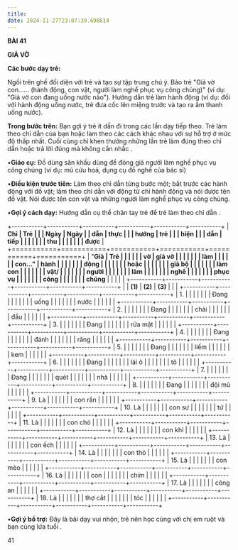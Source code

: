 ```yaml
---
title: 
date: 2024-11-27T23:07:39.698614
---
```

**BÀI 41**

**GIẢ VỜ**

**Các bước dạy trẻ:**

Ngồi trên ghế đối diện với trẻ và tạo sự tập trung chú ý. Bảo trẻ "Giả
vờ con...... (hành động, con vật, người làm nghề phục vụ công chúng)"
(ví dụ: "Giả vờ con đang uống nước nào"). Hướng dẫn trẻ làm hành động
(ví dụ: đối với hành động uống nước, trẻ đưa cốc lên miệng trước và
tạo ra âm thanh uống nước).

**Trong bước trên:** Bạn gợi ý trẻ ít dần đi trong các lần dạy tiếp
theo. Trẻ làm theo chỉ dẫn của bạn hoặc làm theo các cách khác nhau
với sự hỗ trợ ở mức độ thấp nhất. Cuối cùng chỉ khen thưởng những lần
trẻ làm đúng theo chỉ dẫn hoặc trả lời đúng mà không cần nhắc .

•**Giáo cụ:** Đồ dùng sân khấu dùng để đóng giả người làm nghề phục vụ
công chúng (ví dụ: mũ cứu hoả, dụng cụ đồ nghề của bác sĩ)

•**Điều kiện trước tiên:** Làm theo chỉ dẫn từng bước một; bắt trước
các hành động với đồ vật; làm theo chỉ dẫn với động từ chỉ hành động
và nói được tên đồ vật. Nói được tên con vật và những người làm nghề
phục vụ công chúng.

•**Gợi ý cách dạy:** Hướng dẫn cụ thể chân tay trẻ để trẻ làm theo chỉ
dẫn .

+-----------+-----------+-----------+-----------+-----------+-----------+
| **Chỉ     | **Trẻ     |           |           | **Ngày  | **Ngày  |
| dẫn**     | thực      |           |           | hướng   | trẻ     |
|           | hiện**    |           |           | dẫn**   | tiếp    |
|           |           |           |           |           | thu     |
|           |           |           |           |           | được**  |
+===========+===========+===========+===========+===========+===========+
| "**Giả  | **Trẻ   |           |           |           |           |
| vờ      | giả vờ  |           |           |           |           |
|         | làm     |           |           |           |           |
| con...**" | hành    |           |           |           |           |
|           | động    |           |           |           |           |
|           | hoặc    |           |           |           |           |
|           | giả bộ  |           |           |           |           |
|           | làm con |           |           |           |           |
|           | vật/    |           |           |           |           |
|           | người   |           |           |           |           |
|           | làm     |           |           |           |           |
|           | nghề    |           |           |           |           |
|           | phục vụ |           |           |           |           |
|           | công    |           |           |           |           |
|           | chúng** |           |           |           |           |
+-----------+-----------+-----------+-----------+-----------+-----------+
|           | **(1)**   | **(2)**   | **(3)**   |           |           |
+-----------+-----------+-----------+-----------+-----------+-----------+
| 1.     |           |           |           |           |           |
| Đang    |           |           |           |           |           |
| uống    |           |           |           |           |           |
| nước    |           |           |           |           |           |
+-----------+-----------+-----------+-----------+-----------+-----------+
| 2.     |           |           |           |           |           |
| Đang    |           |           |           |           |           |
| chải    |           |           |           |           |           |
| đầu     |           |           |           |           |           |
+-----------+-----------+-----------+-----------+-----------+-----------+
| 3.     |           |           |           |           |           |
| Đang    |           |           |           |           |           |
| rửa mặt |           |           |           |           |           |
+-----------+-----------+-----------+-----------+-----------+-----------+
| 4.     |           |           |           |           |           |
| Đang    |           |           |           |           |           |
| đánh    |           |           |           |           |           |
| răng    |           |           |           |           |           |
+-----------+-----------+-----------+-----------+-----------+-----------+
| 5.     |           |           |           |           |           |
| Đang    |           |           |           |           |           |
| liếm    |           |           |           |           |           |
| kem     |           |           |           |           |           |
+-----------+-----------+-----------+-----------+-----------+-----------+
| 6.     |           |           |           |           |           |
| Đang    |           |           |           |           |           |
| lái ô   |           |           |           |           |           |
| tô      |           |           |           |           |           |
+-----------+-----------+-----------+-----------+-----------+-----------+
| 7.     |           |           |           |           |           |
| Đang    |           |           |           |           |           |
| quét    |           |           |           |           |           |
| nhà     |           |           |           |           |           |
+-----------+-----------+-----------+-----------+-----------+-----------+
| 8.     |           |           |           |           |           |
| Đang    |           |           |           |           |           |
| đội mũ  |           |           |           |           |           |
+-----------+-----------+-----------+-----------+-----------+-----------+
| 9. Là  |           |           |           |           |           |
| con rắn |           |           |           |           |           |
+-----------+-----------+-----------+-----------+-----------+-----------+
| 10. Là |           |           |           |           |           |
| con sư  |           |           |           |           |           |
| tử      |           |           |           |           |           |
+-----------+-----------+-----------+-----------+-----------+-----------+
| 11. Là |           |           |           |           |           |
| con chó |           |           |           |           |           |
+-----------+-----------+-----------+-----------+-----------+-----------+
| 12. Là |           |           |           |           |           |
| con khỉ |           |           |           |           |           |
+-----------+-----------+-----------+-----------+-----------+-----------+
| 13. Là |           |           |           |           |           |
| con ếch |           |           |           |           |           |
+-----------+-----------+-----------+-----------+-----------+-----------+
| 14. Là |           |           |           |           |           |
| con thỏ |           |           |           |           |           |
+-----------+-----------+-----------+-----------+-----------+-----------+
| 15. Là |           |           |           |           |           |
| con mèo |           |           |           |           |           |
+-----------+-----------+-----------+-----------+-----------+-----------+
| 16. Là |           |           |           |           |           |
| con     |           |           |           |           |           |
| chim    |           |           |           |           |           |
+-----------+-----------+-----------+-----------+-----------+-----------+
| 17. Là |           |           |           |           |           |
| công an |           |           |           |           |           |
+-----------+-----------+-----------+-----------+-----------+-----------+
| 18. Là |           |           |           |           |           |
| thợ cắt |           |           |           |           |           |
| tóc     |           |           |           |           |           |
+-----------+-----------+-----------+-----------+-----------+-----------+

•**Gợi ý bổ trợ:** Đây là bài dạy vui nhộn, trẻ nên học cùng với chị
em ruột và bạn cùng lứa tuổi .

41

